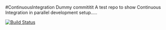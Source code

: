#ContinuousIntegration
Dummy commititit
A test repo to show Continuous Integration in parallel development setup.....

[![Build Status](https://drone.io/github.com/OpsTree/ContinuousIntegration/status.png)](https://drone.io/github.com/OpsTree/ContinuousIntegration/latest)
